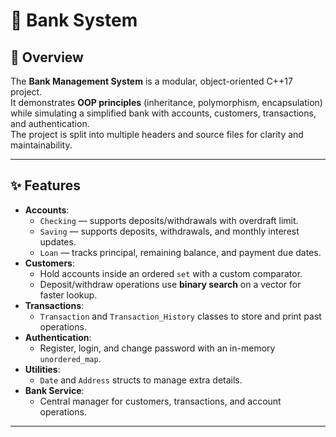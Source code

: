 # 🏦 Bank System

## 📌 Overview
The **Bank Management System** is a modular, object-oriented C++17 project.  
It demonstrates **OOP principles** (inheritance, polymorphism, encapsulation) while simulating a simplified bank with accounts, customers, transactions, and authentication.  
The project is split into multiple headers and source files for clarity and maintainability.

---

## ✨ Features
- **Accounts**:
  - `Checking` — supports deposits/withdrawals with overdraft limit.
  - `Saving` — supports deposits, withdrawals, and monthly interest updates.
  - `Loan` — tracks principal, remaining balance, and payment due dates.
- **Customers**:
  - Hold accounts inside an ordered `set` with a custom comparator.
  - Deposit/withdraw operations use **binary search** on a vector for faster lookup.
- **Transactions**:
  - `Transaction` and `Transaction_History` classes to store and print past operations.
- **Authentication**:
  - Register, login, and change password with an in-memory `unordered_map`.
- **Utilities**:
  - `Date` and `Address` structs to manage extra details.
- **Bank Service**:
  - Central manager for customers, transactions, and account operations.

---

